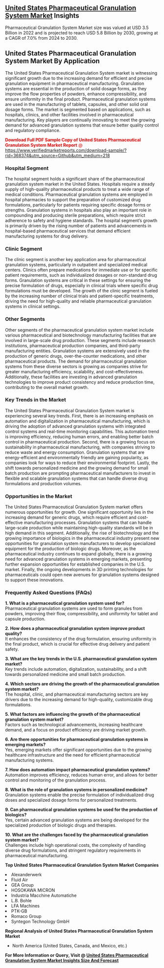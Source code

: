 <h2><a href="https://www.verifiedmarketreports.com/download-sample/?rid=368374&amp;utm_source=Github&amp;utm_medium=218" target="_blank">United States Pharmaceutical Granulation System Market</a> Insights</h2><p>Pharmaceutical Granulation System Market size was valued at USD 3.5 Billion in 2022 and is projected to reach USD 5.8 Billion by 2030, growing at a CAGR of 7.0% from 2024 to 2030.</p><p> <h2>United States Pharmaceutical Granulation System Market By Application</h2> <p>The United States Pharmaceutical Granulation System market is witnessing significant growth due to the increasing demand for efficient and precise granulation equipment in pharmaceutical manufacturing. Granulation systems are essential in the production of solid dosage forms, as they improve the flow properties of powders, enhance compressibility, and ensure uniformity in the final product. Pharmaceutical granulation systems are used in the manufacturing of tablets, capsules, and other solid oral dosage forms. The market is segmented based on applications, such as hospitals, clinics, and other facilities involved in pharmaceutical manufacturing. Key players are continually innovating to meet the growing demand for advanced granulation systems that ensure better quality control and regulatory compliance. <p><span class=""><span style="color: #ff0000;"><strong>Download Full PDF Sample Copy of United States Pharmaceutical Granulation System Market Report</strong> @ </span><a href="https://www.verifiedmarketreports.com/download-sample/?rid=368374&amp;utm_source=Github&amp;utm_medium=218" target="_blank">https://www.verifiedmarketreports.com/download-sample/?rid=368374&amp;utm_source=Github&amp;utm_medium=218</a></span></p> <h3>Hospital Segment</h3> <p>The hospital segment holds a significant share of the pharmaceutical granulation system market in the United States. Hospitals require a steady supply of high-quality pharmaceutical products to treat a wide range of medical conditions. Pharmaceutical granulation systems are employed in hospital pharmacies to support the preparation of customized drug formulations, particularly for patients requiring specific dosage forms or strengths. Granulation systems in hospitals also play an important role in compounding and producing sterile preparations, which require strict adherence to safety and hygiene standards. The hospital segment’s growth is primarily driven by the rising number of patients and advancements in hospital-based pharmaceutical services that demand efficient manufacturing systems for drug delivery.</p> <h3>Clinic Segment</h3> <p>The clinic segment is another key application area for pharmaceutical granulation systems, particularly in outpatient and specialized medical centers. Clinics often prepare medications for immediate use or for specific patient requirements, such as individualized dosages or non-standard drug forms. Granulation systems are critical in these settings for ensuring the precise formulation of drugs, especially in clinical trials where specific drug formulations must be developed. The growth of the clinic segment is fueled by the increasing number of clinical trials and patient-specific treatments, driving the need for high-quality and reliable pharmaceutical granulation systems in clinical settings.</p> <h3>Other Segments</h3> <p>Other segments of the pharmaceutical granulation system market include various pharmaceutical and biotechnology manufacturing facilities that are involved in large-scale drug production. These segments include research institutions, pharmaceutical production companies, and third-party manufacturing entities. Granulation systems are extensively used in the production of generic drugs, over-the-counter medications, and other pharmaceutical products. The demand for pharmaceutical granulation systems from these diverse sectors is growing as companies strive for greater manufacturing efficiency, scalability, and cost-effectiveness. Additionally, these facilities are investing in advanced granulation technologies to improve product consistency and reduce production time, contributing to the overall market growth.</p> <h3>Key Trends in the Market</h3> <p>The United States Pharmaceutical Granulation System market is experiencing several key trends. First, there is an increasing emphasis on automation and digitalization in pharmaceutical manufacturing, which is driving the adoption of advanced granulation systems with integrated control systems and real-time monitoring capabilities. This automation trend is improving efficiency, reducing human errors, and enabling better batch control in pharmaceutical production. Second, there is a growing focus on sustainability in pharmaceutical manufacturing, with companies striving to reduce waste and energy consumption. Granulation systems that are energy-efficient and environmentally friendly are gaining popularity, as companies look for ways to reduce their environmental footprint. Lastly, the shift towards personalized medicine and the growing demand for small batch production are prompting pharmaceutical manufacturers to invest in flexible and scalable granulation systems that can handle diverse drug formulations and production volumes.</p> <h3>Opportunities in the Market</h3> <p>The United States Pharmaceutical Granulation System market offers numerous opportunities for growth. One significant opportunity lies in the increasing demand for generic drugs, which require efficient and cost-effective manufacturing processes. Granulation systems that can handle large-scale production while maintaining high-quality standards will be in high demand in this segment. Additionally, the rise of biotechnology and the growing importance of biologics in the pharmaceutical industry present new opportunities for granulation system manufacturers to develop specialized equipment for the production of biologic drugs. Moreover, as the pharmaceutical industry continues to expand globally, there is a growing need for advanced granulation systems in emerging markets, presenting further expansion opportunities for established companies in the U.S. market. Finally, the ongoing developments in 3D printing technologies for pharmaceuticals could open new avenues for granulation systems designed to support these innovations.</p> <h3>Frequently Asked Questions (FAQs)</h3> <p><strong>1. What is a pharmaceutical granulation system used for?</strong><br>Pharmaceutical granulation systems are used to form granules from powders, improving their flow, compressibility, and uniformity for tablet and capsule production.</p> <p><strong>2. How does a pharmaceutical granulation system improve product quality?</strong><br>It enhances the consistency of the drug formulation, ensuring uniformity in the final product, which is crucial for effective drug delivery and patient safety.</p> <p><strong>3. What are the key trends in the U.S. pharmaceutical granulation system market?</strong><br>Key trends include automation, digitalization, sustainability, and a shift towards personalized medicine and small batch production.</p> <p><strong>4. Which sectors are driving the growth of the pharmaceutical granulation system market?</strong><br>The hospital, clinic, and pharmaceutical manufacturing sectors are key drivers due to the increasing demand for high-quality, customizable drug formulations.</p> <p><strong>5. What factors are influencing the growth of the pharmaceutical granulation system market?</strong><br>Factors such as technological advancements, increasing healthcare demand, and a focus on product efficiency are driving market growth.</p> <p><strong>6. Are there opportunities for pharmaceutical granulation systems in emerging markets?</strong><br>Yes, emerging markets offer significant opportunities due to the growing healthcare infrastructure and the need for efficient pharmaceutical manufacturing systems.</p> <p><strong>7. How does automation impact pharmaceutical granulation systems?</strong><br>Automation improves efficiency, reduces human error, and allows for better control and monitoring of the granulation process.</p> <p><strong>8. What is the role of granulation systems in personalized medicine?</strong><br>Granulation systems enable the precise formulation of individualized drug doses and specialized dosage forms for personalized treatments.</p> <p><strong>9. Can pharmaceutical granulation systems be used for the production of biologics?</strong><br>Yes, certain advanced granulation systems are being developed for the specialized production of biologic drugs and therapies.</p> <p><strong>10. What are the challenges faced by the pharmaceutical granulation system market?</strong><br>Challenges include high operational costs, the complexity of handling diverse drug formulations, and stringent regulatory requirements in pharmaceutical manufacturing.</p> </p><p><strong>Top United States Pharmaceutical Granulation System Market Companies</strong></p><div data-test-id=""><p><li>Alexanderwerk</li><li> Fluid Air</li><li> GEA Group</li><li> HOSOKAWA MICRON</li><li> Industria Macchine Automatiche</li><li> L.B. Bohle</li><li> LFA Machines</li><li> PTK-GB</li><li> Romaco Group</li><li> Syntegon Technology GmbH</li></p><div><strong>Regional Analysis of&nbsp;United States Pharmaceutical Granulation System Market</strong></div><ul><li dir="ltr"><p dir="ltr">North America&nbsp;(United States, Canada, and Mexico, etc.)</p></li></ul><p><strong>For More Information or Query, Visit @&nbsp;</strong><strong><a href="https://www.verifiedmarketreports.com/product/pharmaceutical-granulation-system-market/?utm_source=Github&amp;utm_medium=218" target="_blank">United States Pharmaceutical Granulation System Market Insights Size And Forecast</a></strong></p></div>
